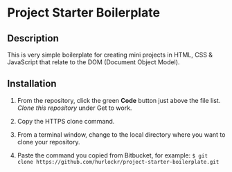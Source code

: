 # Project Starter Boilerplate

## Description

This is very simple boilerplate for creating mini projects in HTML, CSS & JavaScript that relate to the DOM (Document Object Model).

## Installation

1. From the repository, click the green **Code** button just above the file list. _Clone this repository_ under Get to work.

2. Copy the HTTPS clone command.

3. From a terminal window, change to the local directory where you want to clone your repository.

4. Paste the command you copied from Bitbucket, for example: `$ git clone https://github.com/hurlockr/project-starter-boilerplate.git`
